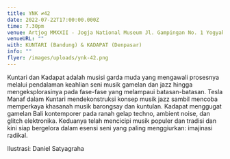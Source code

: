 ```yaml
---
title: YNK ≠42
date: 2022-07-22T17:00:00.000Z
time: 7.30pm
venue: Artjog MMXXII - Jogja National Museum Jl. Gampingan No. 1 Yogyakarta
venueURL: ""
with: KUNTARI (Bandung) & KADAPAT (Denpasar)
info: ""
flyer: /images/uploads/ynk-42.png
---
```

Kuntari dan Kadapat adalah musisi garda muda yang mengawali prosesnya melalui pendalaman keahlian seni musik gamelan dan jazz hingga mengeksplorasinya pada fase-fase yang melampaui batasan-batasan. Tesla Manaf dalam Kuntari mendekonstruksi konsep musik jazz sambil mencoba memperkaya khasanah musik barongsay dan kuntulan. Kadapat menggugat gamelan Bali kontemporer pada ranah gelap techno, ambient noise, dan glitch elektronika. Keduanya telah mencicipi musik populer dan tradisi dan kini siap bergelora dalam esensi seni yang paling menggiurkan: imajinasi radikal.  

Ilustrasi: Daniel Satyagraha